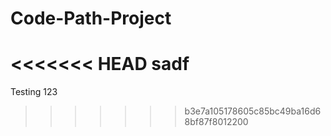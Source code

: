 # Code-Path-Project
<<<<<<< HEAD
sadf
=======
Testing 123
>>>>>>> b3e7a105178605c85bc49ba16d68bf87f8012200
